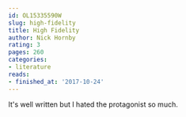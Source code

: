 ```yaml
---
id: OL15335590W
slug: high-fidelity
title: High Fidelity
author: Nick Hornby
rating: 3
pages: 260
categories:
- literature
reads:
- finished_at: '2017-10-24'
---
```

It's well written but I hated the protagonist so much.
